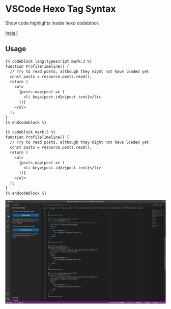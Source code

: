 # VSCode Hexo Tag Syntax

Show code highlights inside hexo codeblock

[Install](https://marketplace.visualstudio.com/items?itemName=means88.vscode-hexo-tag-syntax)

## Usage

```
{% codeblock lang:typescript mark:3 %}
function ProfileTimeline() {
  // Try to read posts, although they might not have loaded yet
  const posts = resource.posts.read();
  return (
    <ul>
      {posts.map(post => (
        <li key={post.id}>{post.text}</li>
      ))}
    </ul>
  );
}
{% endcodeblock %}
```

```
{% codeblock mark:3 %}
function ProfileTimeline() {
  // Try to read posts, although they might not have loaded yet
  const posts = resource.posts.read();
  return (
    <ul>
      {posts.map(post => (
        <li key={post.id}>{post.text}</li>
      ))}
    </ul>
  );
}
{% endcodeblock %}
```

![screenshot](docs/screenshot.png)
